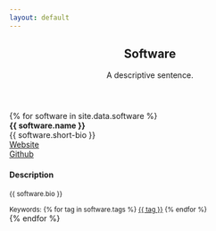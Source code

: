 ```yaml
---
layout: default
---
```


<!-- Main -->
<article id="main">
  <style type="text/css">
    .topic {
      .border-right: 1px lightgrey solid;
    }
  </style>

<header class="major container" markdown="1">

## Software
A descriptive sentence.

</header>

<section class="wrapper style4 container">

<div class="row">
{% for software in site.data.software %}

<div class="6u">
<div class="row">
<div class="5u align-middle">
<img class="img-thumbnail" src="{{ software.logo }}" alt="">
</div>
<div class="7u">
<div class="row">
<div class="12u"><strong>{{ software.name }}</strong></div>
<div class="12u">{{ software.short-bio }}</div>
<div class="6u">
    <a href="{{ software.website }}"><span class="icon fa-desktop"></span> Website</a>
</div>
<div class="6u">
    <a href="{{ software.github }}"><span class="icon fa-graduation-cap"></span> Github</a>
</div>
</div>
</div>
</div>
<div class="12u">
<h4>Description</h4>
<p><small>{{ software.bio }}</small></p>
</div>
<div class="12u">
  <small>Keywords:
{% for tag in software.tags %}
<a href="/publications/#keyword_{{tag}}" class="nodec badge badge-light">{{ tag }}</a>
{% endfor %}</small>
</div>
</div>
{% endfor %}
</div>

</section>

</article>
